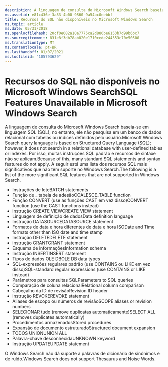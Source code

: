 ```yaml
---
description: A linguagem de consulta do Microsoft Windows Search baseia-se em linguagem SQL (SQL); no entanto, ele não pesquisa em um banco de dados relacional com tabelas ou índices definidos pelo usuário.
ms.assetid: e81c436e-3a33-4b00-9860-9a54bc0eebbf
title: Recursos do SQL não disponíveis no Microsoft Windows Search
ms.topic: article
ms.date: 05/31/2018
ms.openlocfilehash: 20cf0e082a10a7775ca2d880be6153b7d99b6bc7
ms.sourcegitcommit: 831e8f3db78ab820e1710cede244553c70e50500
ms.translationtype: MT
ms.contentlocale: pt-BR
ms.lasthandoff: 01/07/2021
ms.locfileid: "105793629"
---
```

# <a name="sql-features-unavailable-in-microsoft-windows-search"></a><span data-ttu-id="79cf0-103">Recursos do SQL não disponíveis no Microsoft Windows Search</span><span class="sxs-lookup"><span data-stu-id="79cf0-103">SQL Features Unavailable in Microsoft Windows Search</span></span>

<span data-ttu-id="79cf0-104">A linguagem de consulta do Microsoft Windows Search baseia-se em linguagem SQL (SQL); no entanto, ele não pesquisa em um banco de dados relacional com tabelas ou índices definidos pelo usuário.</span><span class="sxs-lookup"><span data-stu-id="79cf0-104">Microsoft Windows Search query language is based on Structured Query Language (SQL); however, it does not search in a relational database with user-defined tables or indexes.</span></span> <span data-ttu-id="79cf0-105">Por isso, muitas instruções SQL padrão e recursos de sintaxe não se aplicam.</span><span class="sxs-lookup"><span data-stu-id="79cf0-105">Because of this, many standard SQL statements and syntax features do not apply.</span></span> <span data-ttu-id="79cf0-106">A seguir está uma lista dos recursos SQL mais significativos que não têm suporte no Windows Search.</span><span class="sxs-lookup"><span data-stu-id="79cf0-106">The following is a list of the more significant SQL features that are not supported in Windows Search.</span></span>


-   <span data-ttu-id="79cf0-107">Instruções de lote</span><span class="sxs-lookup"><span data-stu-id="79cf0-107">BATCH statements</span></span>
-   <span data-ttu-id="79cf0-108">Função de \_ tabela de adesão</span><span class="sxs-lookup"><span data-stu-id="79cf0-108">COALESCE\_TABLE function</span></span>
-   <span data-ttu-id="79cf0-109">Função CONVERT (use as funções CAST em vez disso)</span><span class="sxs-lookup"><span data-stu-id="79cf0-109">CONVERT function (use the CAST functions instead)</span></span>
-   <span data-ttu-id="79cf0-110">instrução CREATE VIEW</span><span class="sxs-lookup"><span data-stu-id="79cf0-110">CREATE VIEW statement</span></span>
-   <span data-ttu-id="79cf0-111">Linguagem de definição de dados</span><span class="sxs-lookup"><span data-stu-id="79cf0-111">Data definition language</span></span>
-   <span data-ttu-id="79cf0-112">Instrução DATASOURCE</span><span class="sxs-lookup"><span data-stu-id="79cf0-112">DATASOURCE statement</span></span>
-   <span data-ttu-id="79cf0-113">Formatos de data e hora diferentes de data e hora ISO</span><span class="sxs-lookup"><span data-stu-id="79cf0-113">Date and Time formats other than ISO date and time stamp</span></span>
-   <span data-ttu-id="79cf0-114">Instrução DELETE</span><span class="sxs-lookup"><span data-stu-id="79cf0-114">DELETE statement</span></span>
-   <span data-ttu-id="79cf0-115">instrução GRANT</span><span class="sxs-lookup"><span data-stu-id="79cf0-115">GRANT statement</span></span>
-   <span data-ttu-id="79cf0-116">Esquema de informações</span><span class="sxs-lookup"><span data-stu-id="79cf0-116">Information schema</span></span>
-   <span data-ttu-id="79cf0-117">Instrução INSERT</span><span class="sxs-lookup"><span data-stu-id="79cf0-117">INSERT statement</span></span>
-   <span data-ttu-id="79cf0-118">Tipos de dados OLE DB</span><span class="sxs-lookup"><span data-stu-id="79cf0-118">OLE DB data types</span></span>
-   <span data-ttu-id="79cf0-119">SQL-expressões regulares padrão (use CONTAINS ou LIKE em vez disso)</span><span class="sxs-lookup"><span data-stu-id="79cf0-119">SQL-standard regular expressions (use CONTAINS or LIKE instead)</span></span>
-   <span data-ttu-id="79cf0-120">Parâmetros para consultas SQL</span><span class="sxs-lookup"><span data-stu-id="79cf0-120">Parameters to SQL queries</span></span>
-   <span data-ttu-id="79cf0-121">Comparação de coluna relacional</span><span class="sxs-lookup"><span data-stu-id="79cf0-121">Relational column comparison</span></span>
-   <span data-ttu-id="79cf0-122">Cabeçalho da ID de revisão</span><span class="sxs-lookup"><span data-stu-id="79cf0-122">Revision ID header</span></span>
-   <span data-ttu-id="79cf0-123">instrução REVOKE</span><span class="sxs-lookup"><span data-stu-id="79cf0-123">REVOKE statement</span></span>
-   <span data-ttu-id="79cf0-124">Aliases de escopo ou números de revisão</span><span class="sxs-lookup"><span data-stu-id="79cf0-124">SCOPE aliases or revision numbers</span></span>
-   <span data-ttu-id="79cf0-125">SELECIONAR tudo (remove duplicatas automaticamente)</span><span class="sxs-lookup"><span data-stu-id="79cf0-125">SELECT ALL (removes duplicates automatically)</span></span>
-   <span data-ttu-id="79cf0-126">Procedimentos armazenados</span><span class="sxs-lookup"><span data-stu-id="79cf0-126">Stored procedures</span></span>
-   <span data-ttu-id="79cf0-127">Expansão de documento estruturado</span><span class="sxs-lookup"><span data-stu-id="79cf0-127">Structured document expansion</span></span>
-   <span data-ttu-id="79cf0-128">TODOS UNION</span><span class="sxs-lookup"><span data-stu-id="79cf0-128">UNION ALL</span></span>
-   <span data-ttu-id="79cf0-129">Palavra-chave desconhecida</span><span class="sxs-lookup"><span data-stu-id="79cf0-129">UNKNOWN keyword</span></span>
-   <span data-ttu-id="79cf0-130">Instrução UPDATE</span><span class="sxs-lookup"><span data-stu-id="79cf0-130">UPDATE statement</span></span>

<span data-ttu-id="79cf0-131">O Windows Search não dá suporte a palavras de dicionário de sinônimos e de ruído.</span><span class="sxs-lookup"><span data-stu-id="79cf0-131">Windows Search does not support Thesaurus and Noise Words.</span></span>

 

 



